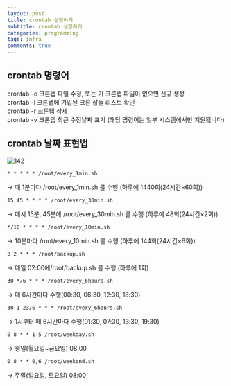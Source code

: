 ```yaml
---
layout: post
title: crontab 설정하기
subtitle: crontab 설정하기
categories: programming
tags: infra
comments: true
---
```


## crontab 명령어
crontab -e 크론탭 파일 수정, 또는 기 크론탭 파일이 없으면 신규 생성  
crontab -l 크론탭에 기입된 크론 잡들 리스트 확인  
crontab -r 크론탭 삭제  
crontab -v 크론탭 최근 수정날짜 표기 (해당 명령어는 일부 시스템에서만 지원됩니다)  

## crontab 날짜 표현법
![142](https://www.moongchi.dev/wp-content/images/142.png)

```
* * * * * /root/every_1min.sh
```
→ 매 1분마다 /root/every_1min.sh 를 수행 (하루에 1440회(24시간×60회))

```
15,45 * * * * /root/every_30min.sh
```
→ 매시 15분, 45분에 /root/every_30min.sh 를 수행 (하루에 48회(24시간×2회))

```
*/10 * * * * /root/every_10min.sh
```
→ 10분마다 /root/every_10min.sh 를 수행 (하루에 144회(24시간×6회))

```
0 2 * * * /root/backup.sh
```
→ 매일 02:00에/root/backup.sh 를 수행 (하루에 1회)

```
30 */6 * * * /root/every_6hours.sh
```
→ 매 6시간마다 수행(00:30, 06:30, 12:30, 18:30)

```
30 1-23/6 * * * /root/every_6hours.sh
```
→ 1시부터 매 6시간마다 수행(01:30, 07:30, 13:30, 19:30)

```
0 8 * * 1-5 /root/weekday.sh
```
→ 평일(월요일~금요일) 08:00

```
0 8 * * 0,6 /root/weekend.sh
```
→ 주말(일요일, 토요일) 08:00
